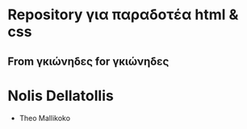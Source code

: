 # Repository για παραδοτέα html & css
## From γκιώνηδες for γκιώνηδες

# Nolis Dellatollis

- Theo Mallikoko
